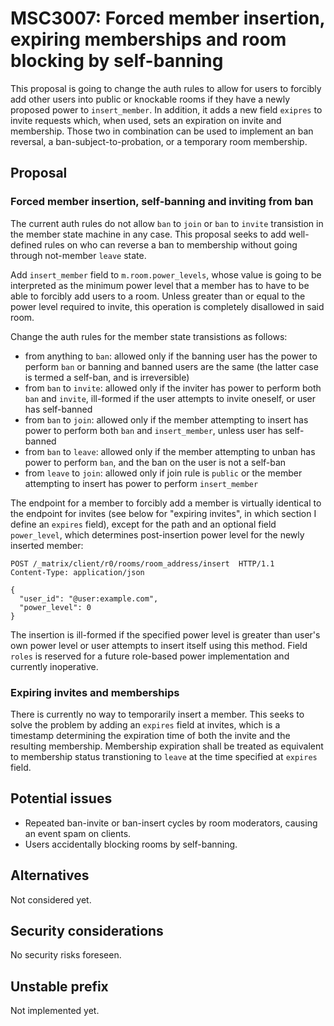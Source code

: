 # MSC3007: Forced member insertion, expiring memberships and room blocking by self-banning

This proposal is going to change the auth rules to allow for users to forcibly add other users into
public or knockable rooms if they have a newly proposed power to `insert_member`. In addition,
it adds a new field `exipres` to invite requests which, when used, sets an expiration on invite and
membership. Those two in combination can be used to implement an ban reversal, a ban-subject-to-probation,
or a temporary room membership.

## Proposal

### Forced member insertion, self-banning and inviting from ban

The current auth rules do not allow `ban` to `join` or `ban` to `invite` transistion in the member
state machine in any case. This proposal seeks to add well-defined rules on who can reverse a ban to
membership without going through not-member `leave` state.

Add `insert_member` field to `m.room.power_levels`, whose value is going to be interpreted as
the minimum power level that a member has to have to be able to forcibly add users to a room.
Unless greater than or equal to the power level required to invite, this operation is completely
disallowed in said room.

Change the auth rules for the member state transistions as follows:
* from anything to `ban`: allowed only if the banning user has the power to perform `ban` or banning
and banned users are the same (the latter case is termed a self-ban, and is irreversible)
* from `ban` to `invite`: allowed only if the inviter has power to perform both `ban` and `invite`,
ill-formed if the user attempts to invite oneself, or user has self-banned
* from `ban` to `join`: allowed only if the member attempting to insert has power to perform
both `ban` and `insert_member`, unless user has self-banned
* from `ban` to `leave`: allowed only if the member attempting to unban has power to perform `ban`,
and the ban on the user is not a self-ban
* from `leave` to `join`: allowed only if join rule is `public` or the member attempting to insert
has power to perform `insert_member`

The endpoint for a member to forcibly add a member is virtually identical to the endpoint for invites
(see below for "expiring invites", in which section I define an `expires` field), except for the path
and an optional field `power_level`, which determines post-insertion power level for
the newly inserted member:

```
POST /_matrix/client/r0/rooms/room_address/insert  HTTP/1.1
Content-Type: application/json

{
  "user_id": "@user:example.com",
  "power_level": 0 
}
```
The insertion is ill-formed if the specified power level is greater than user's own power level or
user attempts to insert itself using this method. Field `roles` is reserved for a future role-based
power implementation and currently inoperative.

### Expiring invites and memberships

There is currently no way to temporarily insert a member. This seeks to solve the problem by adding
an `expires` field at invites, which is a timestamp determining the expiration time of both
the invite and the resulting membership. Membership expiration shall be treated as equivalent to
membership status transtioning to `leave` at the time specified at `expires` field.

## Potential issues

* Repeated ban-invite or ban-insert cycles by room moderators, causing an event spam on clients.
* Users accidentally blocking rooms by self-banning.

## Alternatives

Not considered yet.

## Security considerations

No security risks foreseen.

## Unstable prefix

Not implemented yet.
